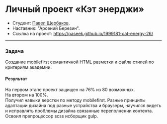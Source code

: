 # Личный проект «Кэт энерджи»

* Студент: [Павел Щербаков](https://up.htmlacademy.ru/adaptive/26/user/1999181).
* Наставник: "Арсений Березин".
* Ссылка на проект: https://paseek.github.io/1999181-cat-energy-26/

---

### Задача

Создание mobilefirst семантичной HTML разметки и файла стилей по критериям академии.

#### Результат

На первом этапе проект защищен на 76% из 80 возможных.<br>
На втором на 100%.<br>
Получил навыки верстки по методу mobilefirst. Разные принципы адаптации дизайна под разные устрайства и браузеры, научился видеть и исправлять проблемы дизайна связанные переполнении контента. Освоил препроцессор scss исборщик gulp. 
